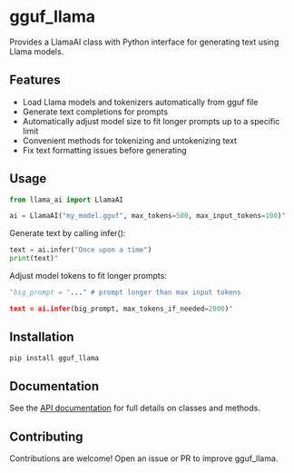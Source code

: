 # gguf_llama

Provides a LlamaAI class with Python interface for generating text using Llama models.

## Features

- Load Llama models and tokenizers automatically from gguf file
- Generate text completions for prompts
- Automatically adjust model size to fit longer prompts up to a specific limit
- Convenient methods for tokenizing and untokenizing text  
- Fix text formatting issues before generating

## Usage

```python
from llama_ai import LlamaAI

ai = LlamaAI("my_model.gguf", max_tokens=500, max_input_tokens=100)"
```
Generate text by calling infer():
```python
text = ai.infer("Once upon a time")  
print(text)"
```
Adjust model tokens to fit longer prompts:
```python
"big_prompt = "..." # prompt longer than max input tokens   

text = ai.infer(big_prompt, max_tokens_if_needed=2000)"
```
## Installation

```python
pip install gguf_llama
``` 

## Documentation

See the [API documentation](https://laelhalawani.github.io/gguf_llama) for full details on classes and methods. 

## Contributing

Contributions are welcome! Open an issue or PR to improve gguf_llama.
